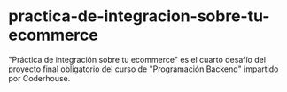 # practica-de-integracion-sobre-tu-ecommerce
"Práctica de integración sobre tu ecommerce" es el cuarto desafío del proyecto final obligatorio del curso de "Programación Backend" impartido por Coderhouse.
